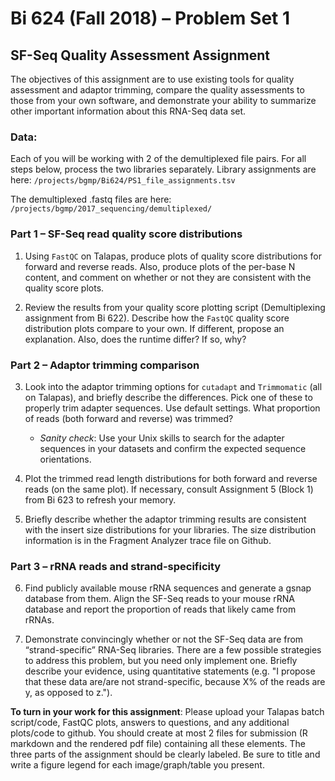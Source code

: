 # Bi 624 (Fall 2018) – Problem Set 1
## SF-Seq Quality Assessment Assignment

The objectives of this assignment are to use existing tools for quality assessment and adaptor trimming, compare the quality assessments to those from your own software, and demonstrate your ability to summarize other important information about this RNA-Seq data set.

### Data: 
Each of you will be working with 2 of the demultiplexed file pairs. For all steps below, process the two libraries separately. Library assignments are here: ```/projects/bgmp/Bi624/PS1_file_assignments.tsv```

The demultiplexed .fastq files are here: ```/projects/bgmp/2017_sequencing/demultiplexed/```

### Part 1 – SF-Seq read quality score distributions

1. Using ```FastQC``` on Talapas, produce plots of quality score distributions for forward and reverse reads. Also, produce plots of the per-base N content, and comment on whether or not they are consistent with the quality score plots.

2. Review the results from your quality score plotting script (Demultiplexing assignment from Bi 622). Describe how the ```FastQC``` quality score distribution plots compare to your own. If different, propose an explanation. Also, does the runtime differ? If so, why?

### Part 2 – Adaptor trimming comparison

3. Look into the adaptor trimming options for ```cutadapt``` and ```Trimmomatic``` (all on Talapas), and briefly describe the differences. Pick one of these to properly trim adapter sequences. Use default settings. What proportion of reads (both forward and reverse) was trimmed? 
    - *Sanity check*: Use your Unix skills to search for the adapter sequences in your datasets and confirm the expected sequence orientations.
  
4. Plot the trimmed read length distributions for both forward and reverse reads (on the same plot). If necessary, consult Assignment 5 (Block 1) from Bi 623 to refresh your memory.

5. Briefly describe whether the adaptor trimming results are consistent with the insert size distributions for your libraries. The size distribution information is in the Fragment Analyzer trace file on Github.
  
### Part 3 – rRNA reads and strand-specificity
6. Find publicly available mouse rRNA sequences and generate a gsnap database from them. Align the SF-Seq reads to your mouse rRNA database and report the proportion of reads that likely came from rRNAs.

7. Demonstrate convincingly whether or not the SF-Seq data are from “strand-specific” RNA-Seq libraries. There are a few possible strategies to address this problem, but you need only implement one. Briefly describe your evidence, using quantitative statements (e.g. "I propose that these data are/are not strand-specific, because X% of the reads are y, as opposed to z.").

**To turn in your work for this assignment**:
Please upload your Talapas batch script/code, FastQC plots, answers to questions, and any additional plots/code to github. You should create at most 2 files for submission (R markdown and the rendered pdf file) containing all these elements. The three parts of the assignment should be clearly labeled. Be sure to title and write a figure legend for each image/graph/table you present.
